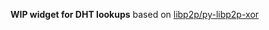 **WIP widget for DHT lookups** based on [libp2p/py-libp2p-xor](https://github.com/libp2p/py-libp2p-xor)
